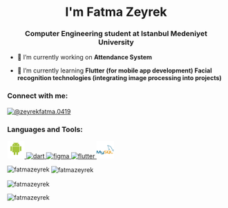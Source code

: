 <h1 align="center">I'm Fatma Zeyrek</h1>
<h3 align="center">Computer Engineering student at Istanbul Medeniyet University</h3>


- 🔭 I’m currently working on **Attendance System**

- 🌱 I’m currently learning **Flutter (for mobile app development) Facial recognition technologies (integrating image processing into projects)**

<h3 align="left">Connect with me:</h3>
<p align="left">
<a href="https://medium.com/@zeyrekfatma.0419" target="blank"><img align="center" src="https://raw.githubusercontent.com/rahuldkjain/github-profile-readme-generator/master/src/images/icons/Social/medium.svg" alt="@zeyrekfatma.0419" height="30" width="40" /></a>
</p>

<h3 align="left">Languages and Tools:</h3>
<p align="left"> <a href="https://developer.android.com" target="_blank" rel="noreferrer"> <img src="https://raw.githubusercontent.com/devicons/devicon/master/icons/android/android-original-wordmark.svg" alt="android" width="40" height="40"/> </a> <a href="https://dart.dev" target="_blank" rel="noreferrer"> <img src="https://www.vectorlogo.zone/logos/dartlang/dartlang-icon.svg" alt="dart" width="40" height="40"/> </a> <a href="https://www.figma.com/" target="_blank" rel="noreferrer"> <img src="https://www.vectorlogo.zone/logos/figma/figma-icon.svg" alt="figma" width="40" height="40"/> </a> <a href="https://flutter.dev" target="_blank" rel="noreferrer"> <img src="https://www.vectorlogo.zone/logos/flutterio/flutterio-icon.svg" alt="flutter" width="40" height="40"/> </a> <a href="https://www.mysql.com/" target="_blank" rel="noreferrer"> <img src="https://raw.githubusercontent.com/devicons/devicon/master/icons/mysql/mysql-original-wordmark.svg" alt="mysql" width="40" height="40"/> </a> </p>

<p><img align="left" src="https://github-readme-stats.vercel.app/api/top-langs?username=fatmazeyrek&show_icons=true&locale=en&layout=compact" alt="fatmazeyrek" /></p>

<p>&nbsp;<img align="center" src="https://github-readme-stats.vercel.app/api?username=fatmazeyrek&show_icons=true&locale=en" alt="fatmazeyrek" /></p>

<p><img align="center" src="https://github-readme-streak-stats.herokuapp.com/?user=fatmazeyrek&" alt="fatmazeyrek" /></p>

<p align="left"> <img src="https://komarev.com/ghpvc/?username=fatmazeyrek&label=Profile%20views&color=0e75b6&style=flat" alt="fatmazeyrek" /> </p>

